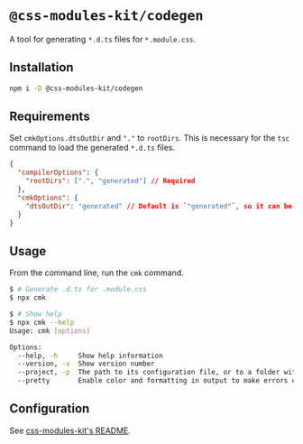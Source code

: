 # `@css-modules-kit/codegen`

A tool for generating `*.d.ts` files for `*.module.css`.

## Installation

```bash
npm i -D @css-modules-kit/codegen
```

## Requirements

Set `cmkOptions.dtsOutDir` and `"."` to `rootDirs`. This is necessary for the `tsc` command to load the generated `*.d.ts` files.

```json
{
  "compilerOptions": {
    "rootDirs": [".", "generated"] // Required
  },
  "cmkOptions": {
    "dtsOutDir": "generated" // Default is `"generated"`, so it can be omitted
  }
}
```

## Usage

From the command line, run the `cmk` command.

```bash
$ # Generate .d.ts for .module.css
$ npx cmk

$ # Show help
$ npx cmk --help
Usage: cmk [options]

Options:
  --help, -h     Show help information
  --version, -v  Show version number
  --project, -p  The path to its configuration file, or to a folder with a 'tsconfig.json'.
  --pretty       Enable color and formatting in output to make errors easier to read.
```

## Configuration

See [css-modules-kit's README](https://github.com/mizdra/css-modules-kit?tab=readme-ov-file#configuration).
